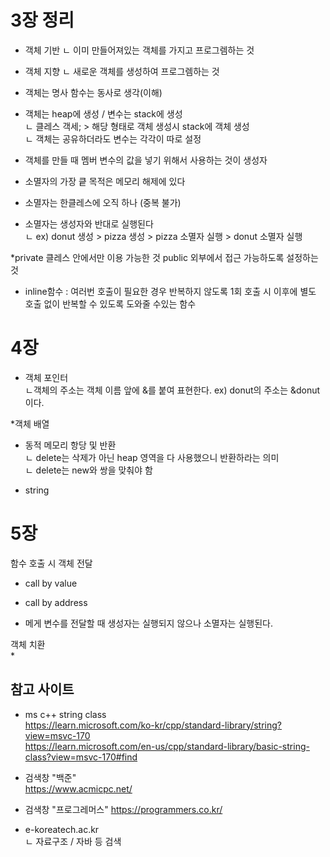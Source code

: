 # 3장 정리
* 객체 기반
  ㄴ 이미 만들어져있는 객체를 가지고 프로그렘하는 것
  
* 객체 지향
  ㄴ 새로운 객체를 생성하여 프로그렘하는 것
   
* 객체는 명사 함수는 동사로 생각(이해)
   
* 객체는 heap에 생성 / 변수는 stack에 생성   
  ㄴ 클레스 객세; > 해당 형태로 객체 생성시 stack에 객체 생성   
  ㄴ 객체는 공유하더라도 변수는 각각이 따로 설정
   
* 객체를 만들 때 멤버 변수의 값을 넣기 위해서 사용하는 것이 생성자
   
* 소멸자의 가장 킅 목적은 메모리 해제에 있다
* 소멸자는 한클레스에 오직 하나 (중복 불가)
* 소멸자는 생성자와 반대로 실행된다   
  ㄴ ex) donut 생성 > pizza 생성 > pizza 소멸자 실행 > donut 소멸자 실행
   
*private  클레스 안에서만 이용 가능한 것
public 외부에서 접근 가능하도록 설정하는 것
   
* inline함수 : 여러번 호출이 필요한 경우 반복하지 않도록 1회 호출 시 이후에 별도 호출 없이 반복할 수 있도록 도와줄 수있는 함수

# 4장 

* 객체 포인터   
  ㄴ객체의 주소는 객체 이름 앞에 &를 붙여 표현한다. ex) donut의 주소는 &donut 이다.

*객체 배열
   
* 동적 메모리 항당 및 반환   
ㄴ delete는 삭제가 아닌 heap 영역을 다 사용했으니 반환하라는 의미   
ㄴ delete는 new와 쌍을 맞춰야 함   
   
* string

# 5장

함수 호출 시 객체 전달
* call by value
* call by address
   
* 메게 변수를 전달할 때 생성자는 실행되지 않으나 소멸자는 실행된다.

객체 치환   
* 
   
## 참고 사이트   
* ms c++ string class   
 https://learn.microsoft.com/ko-kr/cpp/standard-library/string?view=msvc-170   
 https://learn.microsoft.com/en-us/cpp/standard-library/basic-string-class?view=msvc-170#find

   
* 검색창 "백준"   
 https://www.acmicpc.net/

   
* 검색창 "프로그레머스"
 https://programmers.co.kr/
     
* e-koreatech.ac.kr   
ㄴ 자료구조 / 자바 등 검색
